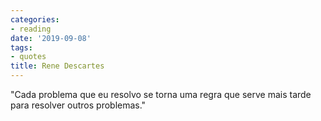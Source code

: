 ```yaml
---
categories:
- reading
date: '2019-09-08'
tags:
- quotes
title: Rene Descartes
---
```


"Cada problema que eu resolvo se torna uma regra que serve mais tarde para resolver outros problemas."

